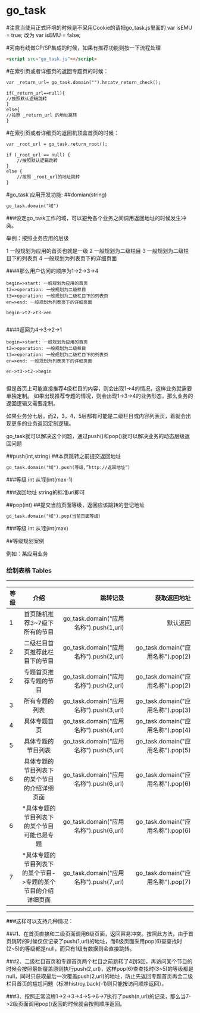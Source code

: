 # go_task
#注意当使用正式环境的时候是不采用Cookie的请把go_task.js里面的
var isEMU = true;
改为
var isEMU = false;

#河南有线做CP/SP集成的时候，如果有推荐功能则按一下流程处理
```html
<script src="go_task.js"></script>
```
#在索引页或者详细页的返回专题页的时候：
```html
var _return_url= go_task.domain("").hncatv_return_check();

if(_return_url==null){
//按照默认逻辑跳转
}
else{
//按照 _return_url 的地址跳转
}
```


#在索引页或者详细页的返回机顶盒首页的时候：
```html
var _root_url = go_task.return_root();

if (_root_url == null) {
    //按照默认逻辑跳转
}
else {
    //按照 _root_url的地址跳转
}
```

#go_task 应用开发功能:
##domian(string)
```html
go_task.domain("域")
```

###设定go_task工作的域，可以避免各个业务之间调用返回地址的时候发生冲突。

举例：按照业务应用的层级

1   一般规划为应用的首页也就是一级
2   一般规划为二级栏目
3   一般规划为二级栏目下的列表页
4   一般规划为列表页下的详细页面

####那么用户访问的顺序为1->2->3->4

```flow
begin=>start: 一般规划为应用的首页
t2=>operation: 一般规划为二级栏目
t3=>operation: 一般规划为二级栏目下的列表页
en=>end: 一般规划为列表页下的详细页面

begin->t2->t3->en
 
```
####返回为4->3->2->1

```flow
begin=>start: 一般规划为应用的首页
t2=>operation: 一般规划为二级栏目
t3=>operation: 一般规划为二级栏目下的列表页
en=>end: 一般规划为列表页下的详细页面

en->t3->t2->begin
 
```

但是首页上可能直接推荐4级栏目的内容，则会出现1->4的情况，这样业务就需要单独定制。
如果出现推荐专题的情况，则会出现1->3->4的业务形态，那么业务的返回逻辑又需要定制。

如果业务分七层，而2，3，4，5层都有可能是二级栏目或内容列表页，着就会出现更多的业务返回定制逻辑。

go_task就可以解决这个问题，通过push()和pop()就可以解决业务的动态层级返回问题

##push(int,string)
##本页跳转之前提交返回地址

```html
go_task.domain("域").push(等级,”http://返回地址“）

```
###等级 int
从1到int(max-1)

###返回地址
string的标准url即可

##pop(int)
##提交当前页面等级，返回应该跳转的登记地址

```html
go_task.domain("域").pop(当前页面等级）

```
###等级 int
从1到int(max)


##等级规划案例

例如：某应用业务

                    
### 绘制表格 Tables
 
----

|等级        |介绍                                                                 |跳转记录                                   |获取返回地址                      |
|----------|:-------------:|------:| ------:| 
|1           |首页随机推荐3~7级下所有的节目                                        |go_task.domain("应用名称").push(1,url)     |默认返回                          |
|2           |二级栏目首页推荐此栏目下的节目                                       |go_task.domain("应用名称").push(2,url)     |go_task.domain("应用名称").pop(2) |
|2           |专题首页推荐专题的节目                                               |go_task.domain("应用名称").push(2,url)     |go_task.domain("应用名称").pop(2) |
|3           |所有专题的列表                                                       |go_task.domain("应用名称").push(3,url)     |go_task.domain("应用名称").pop(3) |
|4           |具体专题首页                                                         |go_task.domain("应用名称").push(4,url)     |go_task.domain("应用名称").pop(4) |
|5           |具体专题的节目列表                                                   |go_task.domain("应用名称").push(5,url)     |go_task.domain("应用名称").pop(5) |
|6           |具体专题的节目列表下的某个节目的介绍详细页面                         |go_task.domain("应用名称").push(6,url)     |go_task.domain("应用名称").pop(6) |
|6           |*具体专题的节目列表下的某个节目可能也是专题                          |go_task.domain("应用名称").push(6,url)     |go_task.domain("应用名称").pop(6) |
|7           |*具体专题的节目列表下的某个节目->专题的某个节目的介绍详细页面        |go_task.domain("应用名称").push(7,url)     |go_task.domain("应用名称").pop(7) |
----


###这样可以支持几种情况：


###1、在首页直接和二级页面调用6级页面，返回容易冲突。按照此方法，由于首页跳转的时候仅仅记录了push(1,url)的地址，而6级页面采用pop(6)查查找时(2~5)的等级都是null，而只有1级有数据则会直接跳转。

###2、二级栏目首页和专题首页两个栏目之前跳转了4到5回，再访问某个节目的时候会按照最新覆盖原则执行push(2,url)，这样pop(6)查查找时(3~5)的等级都是null，同时只获取最后一次覆盖push(2,url)的地址，防止先返回专题首页再会二级栏目首页的尴尬问题（标准histroy.back(-1)则只能按访问顺序返回）。

###3、按照正常流程1->2->3->4->5->6->7执行了push(n,url)的记录，那么当7->2级页面调用pop()返回的时候就会按照顺序返回。
